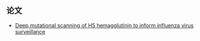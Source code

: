 ## 论文
- [Deep mutational scanning of H5 hemagglutinin to inform influenza virus surveillance](https://www.biorxiv.org/content/10.1101/2024.05.23.595634v1.full)  

